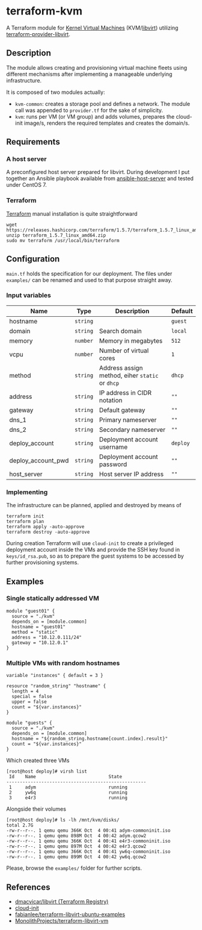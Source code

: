 # terraform-kvm

A Terraform module for [Kernel Virtual Machines](https://www.linux-kvm.org/)
(KVM/[libvirt](https://libvirt.org/)) utilizing
[terraform-provider-libvirt](https://github.com/dmacvicar/terraform-provider-libvirt/).

## Description

The module allows creating and provisioning virtual machine fleets using
different mechanisms after implementing a manageable underlying infrastructure.

It is composed of two modules actually:

* `kvm-common`: creates a storage pool and defines a network. The module call
was appended to `provider.tf` for the sake of simplicity.
* `kvm`: runs per VM (or VM group) and adds volumes, prepares the cloud-init
image/s, renders the required templates and creates the domain/s.

## Requirements

### A host server

A preconfigured host server prepared for libvirt. During development I put
together an Ansible playbook available from
[ansible-host-server](https://github.com/jordibalcellss/ansible-host-server/)
and tested under CentOS 7.

### Terraform

[Terraform](https://www.terraform.io/) manual installation is quite
straightforward

```
wget https://releases.hashicorp.com/terraform/1.5.7/terraform_1.5.7_linux_amd64.zip
unzip terraform_1.5.7_linux_amd64.zip
sudo mv terraform /usr/local/bin/terraform
```

## Configuration

`main.tf` holds the specification for our deployment. The files under
`examples/` can be renamed and used to that purpose straight away.

### Input variables

| Name | Type | Description | Default |
| - | - | - | - |
| hostname | `string` | | `guest` |
| domain | `string` | Search domain | `local` |
| memory | `number` | Memory in megabytes | `512` |
| vcpu | `number` | Number of virtual cores | `1` |
| method | `string` | Address assign method, eiher `static` or `dhcp` | `dhcp` |
| address | `string` | IP address in CIDR notation | `""` |
| gateway | `string` | Default gateway | `""` |
| dns_1 | `string` | Primary nameserver | `""` |
| dns_2 | `string` | Secondary nameserver | `""` |
| deploy_account | `string` | Deployment account username | `deploy` |
| deploy_account_pwd | `string` | Deployment account password | `""` |
| host_server | `string` | Host server IP address | `""` |

### Implementing

The infrastructure can be planned, applied and destroyed by means of

```
terraform init
terraform plan
terraform apply -auto-approve
terraform destroy -auto-approve
```

During creation Terraform will use `cloud-init` to create a privileged
deployment account inside the VMs and provide the SSH key found in
`keys/id_rsa.pub`, so as to prepare the guest systems to be accessed by
further provisioning systems.

## Examples

### Single statically addressed VM

```hcl
module "guest01" {
  source = "./kvm"
  depends_on = [module.common]
  hostname = "guest01"
  method = "static"
  address = "10.12.0.111/24"
  gateway = "10.12.0.1"
}
```

### Multiple VMs with random hostnames

```hcl
variable "instances" { default = 3 }

resource "random_string" "hostname" {
  length = 4
  special = false
  upper = false
  count = "${var.instances}"
}

module "guests" {
  source = "./kvm"
  depends_on = [module.common]
  hostname = "${random_string.hostname[count.index].result}"
  count = "${var.instances}"
}
```

Which created three VMs

```
[root@host deploy]# virsh list
 Id    Name                           State
----------------------------------------------------
 1     adym                           running
 2     yw6q                           running
 3     e4r3                           running
```

Alongside their volumes

```
[root@host deploy]# ls -lh /mnt/kvm/disks/
total 2.7G
-rw-r--r--. 1 qemu qemu 366K Oct  4 00:41 adym-commoninit.iso
-rw-r--r--. 1 qemu qemu 898M Oct  4 00:42 adym.qcow2
-rw-r--r--. 1 qemu qemu 366K Oct  4 00:41 e4r3-commoninit.iso
-rw-r--r--. 1 qemu qemu 897M Oct  4 00:42 e4r3.qcow2
-rw-r--r--. 1 qemu qemu 366K Oct  4 00:41 yw6q-commoninit.iso
-rw-r--r--. 1 qemu qemu 899M Oct  4 00:42 yw6q.qcow2
```

Please, browse the `examples/` folder for further scripts.

## References

* [dmacvicar/libvirt (Terraform Registry)](https://registry.terraform.io/providers/dmacvicar/libvirt/latest/docs/)
* [cloud-init](https://cloudinit.readthedocs.io/en/latest/reference/)
* [fabianlee/terraform-libvirt-ubuntu-examples](https://github.com/fabianlee/terraform-libvirt-ubuntu-examples/)
* [MonolithProjects/terraform-libvirt-vm](https://github.com/MonolithProjects/terraform-libvirt-vm/)
